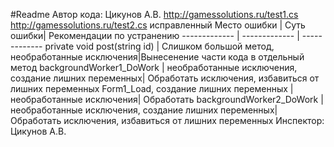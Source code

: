 #Readme
Автор кода: Цикунов А.В.
http://gamessolutions.ru/test1.cs
http://gamessolutions.ru/test2.cs исправленный
Место ошибки  | Суть ошибки| Рекомендации по устранению
------------- | ------------- | ------------- 
  private void post(string id) | Слишком большой метод, необработанные исключения|Вынесенение части кода в отдельный метод
 backgroundWorker1_DoWork  | необработанные исключения, создание лишних переменных| Обработать исключения, избавиться от лишних переменных
  Form1_Load, создание лишних переменных  | необработанные исключения| Обработать
   backgroundWorker2_DoWork  | необработанные исключения, создание лишних переменных| Обработать исключения, избавиться от лишних переменных
Инспектор:
Цикунов А.В.

